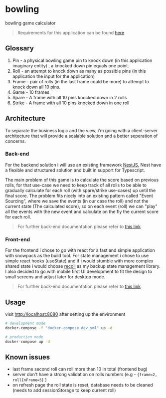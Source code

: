 # bowling

bowling game calculator

> Requirements for this application can be found [here](./docs/requirements.md)

## Glossary

1. Pin - a physical bowling game pin to knock down (in this application imaginary entity) , a knocked down pin equals one point.
2. Roll - an attempt to knock down as many as possible pins (in this application the input for the application)
3. Frame - pair of rolls (in the last frame could be more) to attempt to knock down all 10 pins.
4. Game - 10 frames
5. Spare - A frame with all 10 pins knocked down in 2 rolls
6. Strike - A frame with all 10 pins knocked down in one roll

## Architecture

To separate the business logic and the view, i'm going with a client-server architecture that will provide a scalable solution and a better seperation of concerns.

### Back-end

For the backend solution i will use an existing framework [NestJS](https://docs.nestjs.com/), Nest have a flexible and structured solution and built in support for Typescript.

The main problem of this game is to calculate the score based on previous rolls, for that use-case we need to keep track of all rolls to be able to gradually calculate for each roll (with spare/strike use-cases) up until the final score.
The problem fits nicely into an existing pattern called "Event Sourcing", where we save the events (in our case the roll) and not the current state (The calculated score), so on each event (roll) we can "play" all the events with the new event and calculate on the fly the current score for each roll.

> For further back-end documentation please refer to [this link](./server/README.md)

### Front-end

For the frontend i chose to go with react for a fast and simple application with snowpack as the build tool.
For state management i chose to use simple react hooks (useState) and if i would stumble with more complex shared state i would choose [recoil](https://recoiljs.org/) as my backup state management library.
I also decided to go with mobile first UI development to fit the design to small screens and adjust later for desktop mode.

> For further back-end documentation please refer to [this link](./client/README.md)

## Usage

visit <http://localhost:8080> after setting up the environment

```bash
# development mode
docker-compose -f "docker-compose.dev.yml" up -d

# production mode
docker-compose up -d
```

## Known issues

- last frame second roll can roll more than 10 in total (frontend bug)
- server don't have a strong validation on rolls numbers (e.g - `{frame=2, rollInFrame=5}` )
- on refresh page the roll state is reset, database needs to be cleaned (needs to add sessionStorage to keep current roll)
